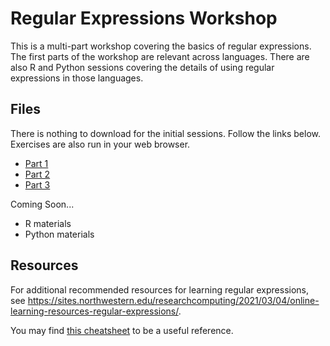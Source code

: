 # Regular Expressions Workshop


This is a multi-part workshop covering the basics of regular expressions.  The first parts of the workshop are relevant across languages.  There are also R and Python sessions covering the details of using regular expressions in those languages.

## Files

There is nothing to download for the initial sessions.  Follow the links below.  Exercises are also run in your web browser.  

* [Part 1](https://nuitrcs.github.io/regex_workshop/part1.html)
* [Part 2](https://nuitrcs.github.io/regex_workshop/part2.html)
* [Part 3](https://nuitrcs.github.io/regex_workshop/part3.html)

Coming Soon...

* R materials
* Python materials

## Resources

For additional recommended resources for learning regular expressions, see https://sites.northwestern.edu/researchcomputing/2021/03/04/online-learning-resources-regular-expressions/.  

You may find [this cheatsheet](https://paulvanderlaken.files.wordpress.com/2017/08/davechild_regular-expressions.pdf) to be a useful reference.
